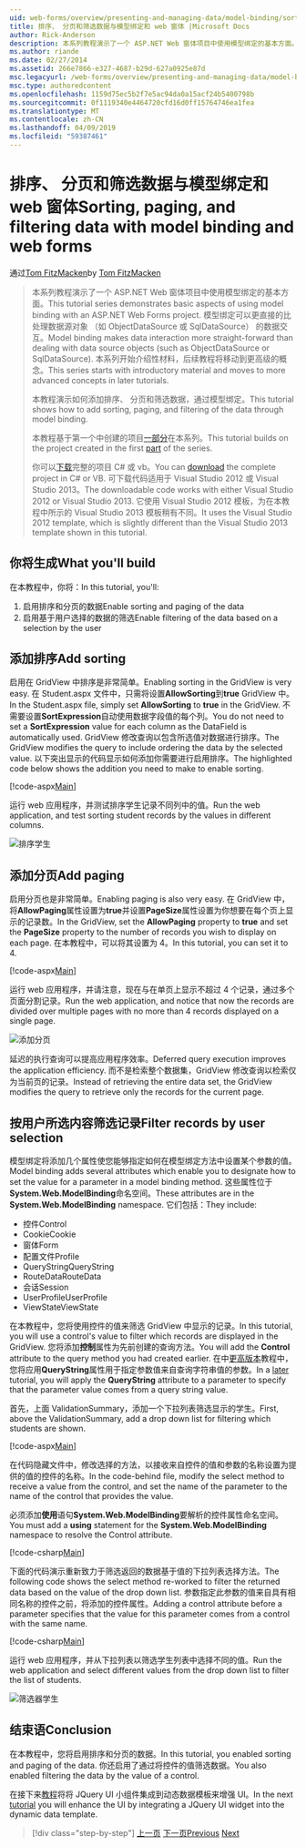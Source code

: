 ```yaml
---
uid: web-forms/overview/presenting-and-managing-data/model-binding/sorting-paging-and-filtering-data
title: 排序、 分页和筛选数据与模型绑定和 web 窗体 |Microsoft Docs
author: Rick-Anderson
description: 本系列教程演示了一个 ASP.NET Web 窗体项目中使用模型绑定的基本方面。 模型绑定使数据交互...更多直接-
ms.author: riande
ms.date: 02/27/2014
ms.assetid: 266e7866-e327-4687-b29d-627a0925e87d
msc.legacyurl: /web-forms/overview/presenting-and-managing-data/model-binding/sorting-paging-and-filtering-data
msc.type: authoredcontent
ms.openlocfilehash: 1159d75ec5b2f7e5ac94da0a15acf24b5400798b
ms.sourcegitcommit: 0f1119340e4464720cfd16d0ff15764746ea1fea
ms.translationtype: MT
ms.contentlocale: zh-CN
ms.lasthandoff: 04/09/2019
ms.locfileid: "59387461"
---
```

# <a name="sorting-paging-and-filtering-data-with-model-binding-and-web-forms"></a><span data-ttu-id="bced8-104">排序、 分页和筛选数据与模型绑定和 web 窗体</span><span class="sxs-lookup"><span data-stu-id="bced8-104">Sorting, paging, and filtering data with model binding and web forms</span></span>

<span data-ttu-id="bced8-105">通过[Tom FitzMacken](https://github.com/tfitzmac)</span><span class="sxs-lookup"><span data-stu-id="bced8-105">by [Tom FitzMacken](https://github.com/tfitzmac)</span></span>

> <span data-ttu-id="bced8-106">本系列教程演示了一个 ASP.NET Web 窗体项目中使用模型绑定的基本方面。</span><span class="sxs-lookup"><span data-stu-id="bced8-106">This tutorial series demonstrates basic aspects of using model binding with an ASP.NET Web Forms project.</span></span> <span data-ttu-id="bced8-107">模型绑定可以更直接的比处理数据源对象 （如 ObjectDataSource 或 SqlDataSource） 的数据交互。</span><span class="sxs-lookup"><span data-stu-id="bced8-107">Model binding makes data interaction more straight-forward than dealing with data source objects (such as ObjectDataSource or SqlDataSource).</span></span> <span data-ttu-id="bced8-108">本系列开始介绍性材料，后续教程将移动到更高级的概念。</span><span class="sxs-lookup"><span data-stu-id="bced8-108">This series starts with introductory material and moves to more advanced concepts in later tutorials.</span></span>
> 
> <span data-ttu-id="bced8-109">本教程演示如何添加排序、 分页和筛选数据，通过模型绑定。</span><span class="sxs-lookup"><span data-stu-id="bced8-109">This tutorial shows how to add sorting, paging, and filtering of the data through model binding.</span></span>
> 
> <span data-ttu-id="bced8-110">本教程基于第一个中创建的项目[一部分](retrieving-data.md)在本系列。</span><span class="sxs-lookup"><span data-stu-id="bced8-110">This tutorial builds on the project created in the first [part](retrieving-data.md) of the series.</span></span>
> 
> <span data-ttu-id="bced8-111">你可以[下载](https://go.microsoft.com/fwlink/?LinkId=286116)完整的项目 C# 或 vb。</span><span class="sxs-lookup"><span data-stu-id="bced8-111">You can [download](https://go.microsoft.com/fwlink/?LinkId=286116) the complete project in C# or VB.</span></span> <span data-ttu-id="bced8-112">可下载代码适用于 Visual Studio 2012 或 Visual Studio 2013。</span><span class="sxs-lookup"><span data-stu-id="bced8-112">The downloadable code works with either Visual Studio 2012 or Visual Studio 2013.</span></span> <span data-ttu-id="bced8-113">它使用 Visual Studio 2012 模板，为在本教程中所示的 Visual Studio 2013 模板稍有不同。</span><span class="sxs-lookup"><span data-stu-id="bced8-113">It uses the Visual Studio 2012 template, which is slightly different than the Visual Studio 2013 template shown in this tutorial.</span></span>


## <a name="what-youll-build"></a><span data-ttu-id="bced8-114">你将生成</span><span class="sxs-lookup"><span data-stu-id="bced8-114">What you'll build</span></span>

<span data-ttu-id="bced8-115">在本教程中，你将：</span><span class="sxs-lookup"><span data-stu-id="bced8-115">In this tutorial, you'll:</span></span>

1. <span data-ttu-id="bced8-116">启用排序和分页的数据</span><span class="sxs-lookup"><span data-stu-id="bced8-116">Enable sorting and paging of the data</span></span>
2. <span data-ttu-id="bced8-117">启用基于用户选择的数据的筛选</span><span class="sxs-lookup"><span data-stu-id="bced8-117">Enable filtering of the data based on a selection by the user</span></span>

## <a name="add-sorting"></a><span data-ttu-id="bced8-118">添加排序</span><span class="sxs-lookup"><span data-stu-id="bced8-118">Add sorting</span></span>

<span data-ttu-id="bced8-119">启用在 GridView 中排序是非常简单。</span><span class="sxs-lookup"><span data-stu-id="bced8-119">Enabling sorting in the GridView is very easy.</span></span> <span data-ttu-id="bced8-120">在 Student.aspx 文件中，只需将设置**AllowSorting**到**true** GridView 中。</span><span class="sxs-lookup"><span data-stu-id="bced8-120">In the Student.aspx file, simply set **AllowSorting** to **true** in the GridView.</span></span> <span data-ttu-id="bced8-121">不需要设置**SortExpression**自动使用数据字段值的每个列。</span><span class="sxs-lookup"><span data-stu-id="bced8-121">You do not need to set a **SortExpression** value for each column as the DataField is automatically used.</span></span> <span data-ttu-id="bced8-122">GridView 修改查询以包含所选值对数据进行排序。</span><span class="sxs-lookup"><span data-stu-id="bced8-122">The GridView modifies the query to include ordering the data by the selected value.</span></span> <span data-ttu-id="bced8-123">以下突出显示的代码显示如何添加你需要进行启用排序。</span><span class="sxs-lookup"><span data-stu-id="bced8-123">The highlighted code below shows the addition you need to make to enable sorting.</span></span>

[!code-aspx[Main](sorting-paging-and-filtering-data/samples/sample1.aspx?highlight=5)]

<span data-ttu-id="bced8-124">运行 web 应用程序，并测试排序学生记录不同列中的值。</span><span class="sxs-lookup"><span data-stu-id="bced8-124">Run the web application, and test sorting student records by the values in different columns.</span></span>

![排序学生](sorting-paging-and-filtering-data/_static/image2.png)

## <a name="add-paging"></a><span data-ttu-id="bced8-126">添加分页</span><span class="sxs-lookup"><span data-stu-id="bced8-126">Add paging</span></span>

<span data-ttu-id="bced8-127">启用分页也是非常简单。</span><span class="sxs-lookup"><span data-stu-id="bced8-127">Enabling paging is also very easy.</span></span> <span data-ttu-id="bced8-128">在 GridView 中，将**AllowPaging**属性设置为**true**并设置**PageSize**属性设置为你想要在每个页上显示的记录数。</span><span class="sxs-lookup"><span data-stu-id="bced8-128">In the GridView, set the **AllowPaging** property to **true** and set the **PageSize** property to the number of records you wish to display on each page.</span></span> <span data-ttu-id="bced8-129">在本教程中，可以将其设置为 4。</span><span class="sxs-lookup"><span data-stu-id="bced8-129">In this tutorial, you can set it to 4.</span></span>

[!code-aspx[Main](sorting-paging-and-filtering-data/samples/sample2.aspx?highlight=5)]

<span data-ttu-id="bced8-130">运行 web 应用程序，并请注意，现在与在单页上显示不超过 4 个记录，通过多个页面分割记录。</span><span class="sxs-lookup"><span data-stu-id="bced8-130">Run the web application, and notice that now the records are divided over multiple pages with no more than 4 records displayed on a single page.</span></span>

![添加分页](sorting-paging-and-filtering-data/_static/image4.png)

<span data-ttu-id="bced8-132">延迟的执行查询可以提高应用程序效率。</span><span class="sxs-lookup"><span data-stu-id="bced8-132">Deferred query execution improves the application efficiency.</span></span> <span data-ttu-id="bced8-133">而不是检索整个数据集，GridView 修改查询以检索仅为当前页的记录。</span><span class="sxs-lookup"><span data-stu-id="bced8-133">Instead of retrieving the entire data set, the GridView modifies the query to retrieve only the records for the current page.</span></span>

## <a name="filter-records-by-user-selection"></a><span data-ttu-id="bced8-134">按用户所选内容筛选记录</span><span class="sxs-lookup"><span data-stu-id="bced8-134">Filter records by user selection</span></span>

<span data-ttu-id="bced8-135">模型绑定将添加几个属性使您能够指定如何在模型绑定方法中设置某个参数的值。</span><span class="sxs-lookup"><span data-stu-id="bced8-135">Model binding adds several attributes which enable you to designate how to set the value for a parameter in a model binding method.</span></span> <span data-ttu-id="bced8-136">这些属性位于**System.Web.ModelBinding**命名空间。</span><span class="sxs-lookup"><span data-stu-id="bced8-136">These attributes are in the **System.Web.ModelBinding** namespace.</span></span> <span data-ttu-id="bced8-137">它们包括：</span><span class="sxs-lookup"><span data-stu-id="bced8-137">They include:</span></span>

- <span data-ttu-id="bced8-138">控件</span><span class="sxs-lookup"><span data-stu-id="bced8-138">Control</span></span>
- <span data-ttu-id="bced8-139">Cookie</span><span class="sxs-lookup"><span data-stu-id="bced8-139">Cookie</span></span>
- <span data-ttu-id="bced8-140">窗体</span><span class="sxs-lookup"><span data-stu-id="bced8-140">Form</span></span>
- <span data-ttu-id="bced8-141">配置文件</span><span class="sxs-lookup"><span data-stu-id="bced8-141">Profile</span></span>
- <span data-ttu-id="bced8-142">QueryString</span><span class="sxs-lookup"><span data-stu-id="bced8-142">QueryString</span></span>
- <span data-ttu-id="bced8-143">RouteData</span><span class="sxs-lookup"><span data-stu-id="bced8-143">RouteData</span></span>
- <span data-ttu-id="bced8-144">会话</span><span class="sxs-lookup"><span data-stu-id="bced8-144">Session</span></span>
- <span data-ttu-id="bced8-145">UserProfile</span><span class="sxs-lookup"><span data-stu-id="bced8-145">UserProfile</span></span>
- <span data-ttu-id="bced8-146">ViewState</span><span class="sxs-lookup"><span data-stu-id="bced8-146">ViewState</span></span>

<span data-ttu-id="bced8-147">在本教程中，您将使用控件的值来筛选 GridView 中显示的记录。</span><span class="sxs-lookup"><span data-stu-id="bced8-147">In this tutorial, you will use a control's value to filter which records are displayed in the GridView.</span></span> <span data-ttu-id="bced8-148">您将添加**控制**属性为先前创建的查询方法。</span><span class="sxs-lookup"><span data-stu-id="bced8-148">You will add the **Control** attribute to the query method you had created earlier.</span></span> <span data-ttu-id="bced8-149">在中[更高版本](using-query-string-values-to-retrieve-data.md)教程中，您将应用**QueryString**属性用于指定参数值来自查询字符串值的参数。</span><span class="sxs-lookup"><span data-stu-id="bced8-149">In a [later](using-query-string-values-to-retrieve-data.md) tutorial, you will apply the **QueryString** attribute to a parameter to specify that the parameter value comes from a query string value.</span></span>

<span data-ttu-id="bced8-150">首先，上面 ValidationSummary，添加一个下拉列表筛选显示的学生。</span><span class="sxs-lookup"><span data-stu-id="bced8-150">First, above the ValidationSummary, add a drop down list for filtering which students are shown.</span></span>

[!code-aspx[Main](sorting-paging-and-filtering-data/samples/sample3.aspx?highlight=3-11)]

<span data-ttu-id="bced8-151">在代码隐藏文件中，修改选择的方法，以接收来自控件的值和参数的名称设置为提供的值的控件的名称。</span><span class="sxs-lookup"><span data-stu-id="bced8-151">In the code-behind file, modify the select method to receive a value from the control, and set the name of the parameter to the name of the control that provides the value.</span></span>

<span data-ttu-id="bced8-152">必须添加**使用**语句**System.Web.ModelBinding**要解析的控件属性命名空间。</span><span class="sxs-lookup"><span data-stu-id="bced8-152">You must add a **using** statement for the **System.Web.ModelBinding** namespace to resolve the Control attribute.</span></span>

[!code-csharp[Main](sorting-paging-and-filtering-data/samples/sample4.cs)]

<span data-ttu-id="bced8-153">下面的代码演示重新致力于筛选返回的数据基于值的下拉列表选择方法。</span><span class="sxs-lookup"><span data-stu-id="bced8-153">The following code shows the select method re-worked to filter the returned data based on the value of the drop down list.</span></span> <span data-ttu-id="bced8-154">参数指定此参数的值来自具有相同名称的控件之前，将添加的控件属性。</span><span class="sxs-lookup"><span data-stu-id="bced8-154">Adding a control attribute before a parameter specifies that the value for this parameter comes from a control with the same name.</span></span>

[!code-csharp[Main](sorting-paging-and-filtering-data/samples/sample5.cs)]

<span data-ttu-id="bced8-155">运行 web 应用程序，并从下拉列表以筛选学生列表中选择不同的值。</span><span class="sxs-lookup"><span data-stu-id="bced8-155">Run the web application and select different values from the drop down list to filter the list of students.</span></span>

![筛选器学生](sorting-paging-and-filtering-data/_static/image6.png)

## <a name="conclusion"></a><span data-ttu-id="bced8-157">结束语</span><span class="sxs-lookup"><span data-stu-id="bced8-157">Conclusion</span></span>

<span data-ttu-id="bced8-158">在本教程中，您将启用排序和分页的数据。</span><span class="sxs-lookup"><span data-stu-id="bced8-158">In this tutorial, you enabled sorting and paging of the data.</span></span> <span data-ttu-id="bced8-159">你还启用了通过将控件的值筛选数据。</span><span class="sxs-lookup"><span data-stu-id="bced8-159">You also enabled filtering the data by the value of a control.</span></span>

<span data-ttu-id="bced8-160">在接下来[教程](integrating-jquery-ui.md)将将 JQuery UI 小组件集成到动态数据模板来增强 UI。</span><span class="sxs-lookup"><span data-stu-id="bced8-160">In the next [tutorial](integrating-jquery-ui.md) you will enhance the UI by integrating a JQuery UI widget into the dynamic data template.</span></span>

> [!div class="step-by-step"]
> <span data-ttu-id="bced8-161">[上一页](updating-deleting-and-creating-data.md)
> [下一页](integrating-jquery-ui.md)</span><span class="sxs-lookup"><span data-stu-id="bced8-161">[Previous](updating-deleting-and-creating-data.md)
[Next](integrating-jquery-ui.md)</span></span>
